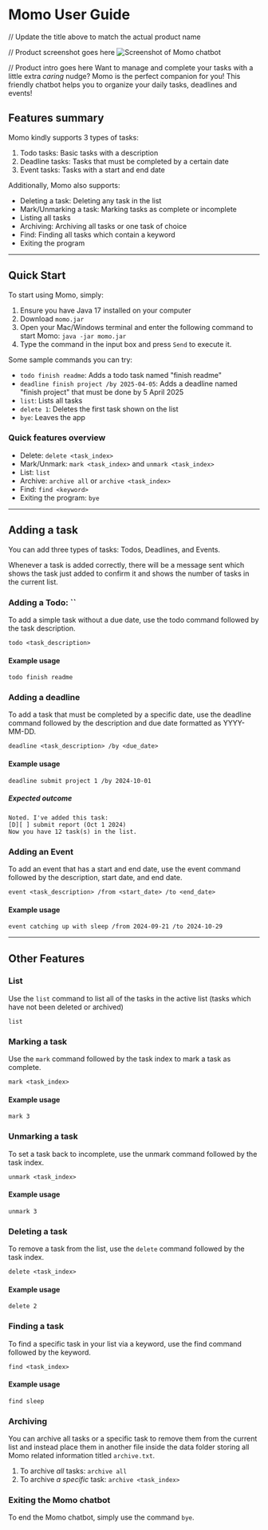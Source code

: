 # Momo User Guide

// Update the title above to match the actual product name

// Product screenshot goes here
![Screenshot of Momo chatbot](Ui.png)

// Product intro goes here
Want to manage and complete your tasks with a little extra  _caring_ nudge? Momo is the perfect companion for you! 
This friendly chatbot helps you to organize your daily tasks, deadlines and events!

## Features summary

Momo kindly supports 3 types of tasks:
1. Todo tasks: Basic tasks with a description 
2. Deadline tasks: Tasks that must be completed by a certain date
3. Event tasks: Tasks with a start and end date

Additionally, Momo also supports:
- Deleting a task: Deleting any task in the list
- Mark/Unmarking a task: Marking tasks as complete or incomplete
- Listing all tasks
- Archiving: Archiving all tasks or one task of choice
- Find: Finding all tasks which contain a keyword
- Exiting the program

--- 
## Quick Start

To start using Momo, simply:
1. Ensure you have Java 17 installed on your computer
2. Download `momo.jar`
3. Open your Mac/Windows terminal and enter the following command to start Momo: 
    ``` java -jar momo.jar ```
4. Type the command in the input box and press `Send` to execute it. 

Some sample commands you can try:
- `todo finish readme`: Adds a todo task named "finish readme"
- `deadline finish project /by 2025-04-05`: Adds a deadline named "finish project" that must be done by 5 April 2025
- `list`: Lists all tasks
- `delete 1`: Deletes the first task shown on the list
- `bye`: Leaves the app

### Quick features overview
- Delete: `delete <task_index>`  
- Mark/Unmark: `mark <task_index>` and `unmark <task_index>`
- List: `list`
- Archive: `archive all` or `archive <task_index>`
- Find: `find <keyword>`
- Exiting the program: `bye`

--- 
## Adding a task
You can add three types of tasks: Todos, Deadlines, and Events.

Whenever a task is added correctly, there will be a message sent which shows the task just added to confirm it and
shows the number of tasks in the current list.

### Adding a Todo: ``
To add a simple task without a due date, use the todo command followed by the task description.
``` 
todo <task_description>
```

#### Example usage
``` 
todo finish readme

```

### Adding a deadline
To add a task that must be completed by a specific date, use the deadline command followed by the description and due 
date formatted as YYYY-MM-DD.
``` 
deadline <task_description> /by <due_date>
```

#### Example usage
``` 
deadline submit project 1 /by 2024-10-01
```


##### Expected outcome
```
Noted. I've added this task:
[D][ ] submit report (Oct 1 2024)
Now you have 12 task(s) in the list.
```

### Adding an Event 
To add an event that has a start and end date, use the event command followed by the description, start date, and end date.
``` 
event <task_description> /from <start_date> /to <end_date>
```
#### Example usage
``` 
event catching up with sleep /from 2024-09-21 /to 2024-10-29

```
---

## Other Features


### List

Use the `list` command to list all of the tasks in the active list (tasks which have not been deleted or archived)
```
list
```

### Marking a task

Use the `mark` command followed by the task index to mark a task as complete.
``` 
mark <task_index> 
```

#### Example usage
``` 
mark 3

```
### Unmarking a task
To set a task back to incomplete, use the unmark command followed by the task index.
``` 
unmark <task_index> 
```

#### Example usage
``` 
unmark 3

```
### Deleting a task
To remove a task from the list, use the `delete` command followed by the task index.

```
delete <task_index>
```

#### Example usage
``` 
delete 2

```
### Finding a task 
To find a specific task in your list via a keyword, use the find command followed by the keyword.
```
find <task_index>
```
#### Example usage
``` 
find sleep
```

### Archiving 
You can archive all tasks or a specific task to remove them from the current list and instead place them in another 
file inside the data folder storing all Momo related information titled `archive.txt`.

1. To archive *all* tasks: `archive all`
2. To archive *a specific* task: `archive <task_index>`


### Exiting the Momo chatbot
To end the Momo chatbot, simply use the command `bye`.

